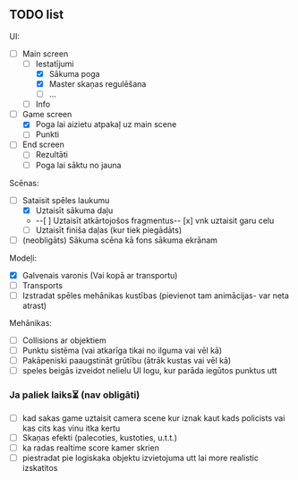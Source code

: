 ﻿## TODO list
UI:
- [ ] Main screen
	- [ ] Iestatījumi
		- [x] Sākuma poga
		- [x] Master skaņas regulēšana
		- [ ] ...
	- [ ] Info
- [ ] Game screen
	- [x] Poga lai aizietu atpakaļ uz main scene
	- [ ] Punkti
- [ ] End screen
	- [ ] Rezultāti
	- [ ] Poga lai sāktu no jauna

Scēnas:
- [ ] Sataisit spēles laukumu
	- [x] Uztaisīt sākuma daļu
	- --[ ] Uztaisīt atkārtojošos fragmentus-- [x] vnk uztaisit garu celu
	- [ ] Uztaisīt finiša daļas (kur tiek piegādāts)
- [ ] \(neobligāts) Sākuma scēna kā fons sākuma ekrānam

Modeļi:
- [x] Galvenais varonis (Vai kopā ar transportu)
- [ ] Transports
- [ ] Izstradat spēles mehānikas kustības (pievienot tam animācijas- var neta atrast)

Mehānikas:
- [ ] Collisions ar objektiem
- [ ] Punktu sistēma (vai atkarīga tikai no ilguma vai vēl kā)
- [ ] Pakāpeniski paaugstināt grūtību (ātrāk kustas vai vēl kā)
- [ ] speles beigās izveidot nelielu UI logu, kur parāda iegūtos punktus utt

### Ja paliek laiks⏳ (nav obligāti)
- [ ] kad sakas game uztaisit camera scene kur iznak kaut kads policists vai kas cits kas vinu itka kertu
- [ ] Skaņas efekti (palecoties, kustoties, u.t.t.)
- [ ] ka radas realtime score kamer skrien
- [ ] piestradat pie logiskaka objektu izvietojuma utt lai more realistic izskatitos
